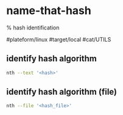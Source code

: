 # name-that-hash

% hash identification

#plateform/linux #target/local #cat/UTILS

## identify hash algorithm
```bash
nth --text '<hash>'
```

## identify hash algorithm (file)
```bash
nth --file '<hash_file>'
```

